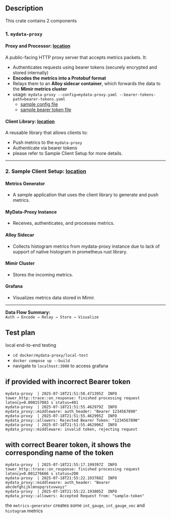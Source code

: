 ## Description 

This crate contains 2 components 

### 1. `mydata-proxy`

#### Proxy and Processor: [location](./src/main.rs)
A public-facing HTTP proxy server that accepts metrics packets. It:

- Authenticates requests using bearer tokens (securely encrypted and stored internally)
- **Encodes the metrics into a Protobuf format**
- Relays them to an **Alloy sidecar container**, which forwards the data to the **Mimir metrics cluster**
- usage: `mydata-proxy --config=mydata-proxy.yaml --bearer-tokens-path=bearer-tokens.yaml`
    - [sample config file](../../docker/mydata-proxy/local-test/mydata-proxy.yaml)
    - [sample bearer token file](../../docker/mydata-proxy/local-test/bearer-tokens.yaml)

#### Client Library: [location](./src/client.rs)
A reusable library that allows clients to:

- Push metrics to the `mydata-proxy`
- Authenticate via bearer tokens
- please refer to Sample Client Setup for more details.

---

### 2. Sample Client Setup: [location](../../docker/mydata-proxy/local-test/metrics-generator/src/main.rs)

#### Metrics Generator
- A sample application that uses the client library to generate and push metrics.

#### MyData-Proxy Instance
- Receives, authenticates, and processes metrics.

#### Alloy Sidecar
- Collects histogram metrics from mydata-proxy instance due to lack of support of native histogram in prometheus rust library.

#### Mimir Cluster
- Stores the incoming metrics.

#### Grafana
- Visualizes metrics data stored in Mimir.

---

**Data Flow Summary:**  
`Auth → Encode → Relay → Store → Visualize`


## Test plan 

local end-to-end testing
- `cd docker/mydata-proxy/local-test`
- `docker compose up --build`
- navigate to `localhost:3000` to access grafana

## if provided with incorrect Bearer token
```
mydata-proxy  | 2025-07-18T21:51:50.471395Z  INFO tower_http::trace::on_response: finished processing request latency=0.000157083 s status=401
mydata-proxy  | 2025-07-18T21:51:55.462979Z  INFO mydata_proxy::middleware: auth_header: "Bearer 1234567890"
mydata-proxy  | 2025-07-18T21:51:55.462995Z  INFO mydata_proxy::allowers: Rejected Bearer Token: "1234567890"
mydata-proxy  | 2025-07-18T21:51:55.462996Z  INFO mydata_proxy::middleware: invalid token, rejecting request
```

## with correct Bearer token, it shows the corresponding name of the token
```
mydata-proxy  | 2025-07-18T21:55:17.199397Z  INFO tower_http::trace::on_response: finished processing request latency=0.001276666 s status=200
mydata-proxy  | 2025-07-18T21:55:22.193788Z  INFO mydata_proxy::middleware: auth_header: "Bearer abcdefghijklmnopqrstuvwxyz"
mydata-proxy  | 2025-07-18T21:55:22.193805Z  INFO mydata_proxy::allowers: Accepted Request from: "sample-token"
```

the `metrics-generator` creates some `int_gauge`, `int_gauge_vec` and `histogram` metrics
